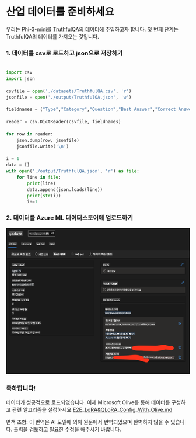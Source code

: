 # **산업 데이터를 준비하세요**

우리는 Phi-3-mini를 [TruthfulQA의 데이터](https://github.com/sylinrl/TruthfulQA/blob/main/TruthfulQA.csv)에 주입하고자 합니다. 첫 번째 단계는 TruthfulQA의 데이터를 가져오는 것입니다.

### **1. 데이터를 csv로 로드하고 json으로 저장하기**

```python

import csv
import json

csvfile = open('./datasets/TruthfulQA.csv', 'r')
jsonfile = open('./output/TruthfulQA.json', 'w')

fieldnames = ("Type","Category","Question","Best Answer","Correct Answers","Incorrect Answers","Source")

reader = csv.DictReader(csvfile, fieldnames)

for row in reader:
    json.dump(row, jsonfile)
    jsonfile.write('\n')

i = 1
data = []
with open('./output/TruthfulQA.json', 'r') as file:
    for line in file:
        print(line)
        data.append(json.loads(line))
        print(str(i))
        i+=1

```

### **2. 데이터를 Azure ML 데이터스토어에 업로드하기**

![amldata](../../../../translated_images/azureml_data.0f744f2ec5ea3cac9cbaa3cf7051235bb5b575de80e40a97619ae6f86d696c8f.ko.png)

### **축하합니다!**

데이터가 성공적으로 로드되었습니다. 이제 Microsoft Olive를 통해 데이터를 구성하고 관련 알고리즘을 설정하세요 [E2E_LoRA&QLoRA_Config_With_Olive.md](./E2E_LoRA&QLoRA_Config_With_Olive.md)

면책 조항: 이 번역은 AI 모델에 의해 원문에서 번역되었으며 완벽하지 않을 수 있습니다.
출력을 검토하고 필요한 수정을 해주시기 바랍니다.